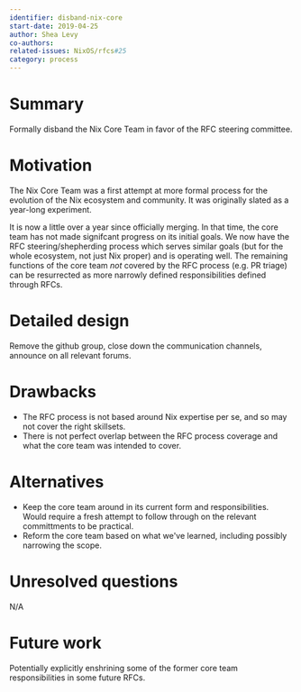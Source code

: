 ```yaml
---
identifier: disband-nix-core
start-date: 2019-04-25
author: Shea Levy
co-authors:
related-issues: NixOS/rfcs#25
category: process
---
```


# Summary
[summary]: #summary

Formally disband the Nix Core Team in favor of the RFC steering
committee.

# Motivation
[motivation]: #motivation

The Nix Core Team was a first attempt at more formal process for the
evolution of the Nix ecosystem and community. It was originally slated
as a year-long experiment.

It is now a little over a year since officially merging. In that time,
the core team has not made signifcant progress on its initial goals.
We now have the RFC steering/shepherding process which serves similar
goals (but for the whole ecosystem, not just Nix proper) and is
operating well. The remaining functions of the core team *not* covered
by the RFC process (e.g. PR triage) can be resurrected as more
narrowly defined responsibilities defined through RFCs.

# Detailed design
[design]: #detailed-design

Remove the github group, close down the communication channels,
announce on all relevant forums.

# Drawbacks
[drawbacks]: #drawbacks

* The RFC process is not based around Nix expertise per se, and so may
  not cover the right skillsets.
* There is not perfect overlap between the RFC process coverage and
  what the core team was intended to cover.

# Alternatives
[alternatives]: #alternatives

* Keep the core team around in its current form and responsibilities.
  Would require a fresh attempt to follow through on the relevant
  committments to be practical.
* Reform the core team based on what we've learned, including possibly
  narrowing the scope.

# Unresolved questions
[unresolved]: #unresolved-questions

N/A

# Future work
[future]: #future-work

Potentially explicitly enshrining some of the former core team
responsibilities in some future RFCs.
